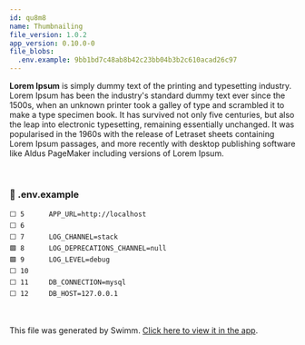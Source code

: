 ```yaml
---
id: qu8m8
name: Thumbnailing
file_version: 1.0.2
app_version: 0.10.0-0
file_blobs:
  .env.example: 9bb1bd7c48ab8b42c23bb04b3b2c610acad26c97
---
```


**Lorem Ipsum** is simply dummy text of the printing and typesetting industry. Lorem Ipsum has been the industry's standard dummy text ever since the 1500s, when an unknown printer took a galley of type and scrambled it to make a type specimen book. It has survived not only five centuries, but also the leap into electronic typesetting, remaining essentially unchanged. It was popularised in the 1960s with the release of Letraset sheets containing Lorem Ipsum passages, and more recently with desktop publishing software like Aldus PageMaker including versions of Lorem Ipsum.





<br/>



<!-- NOTE-swimm-snippet: the lines below link your snippet to Swimm -->
### 📄 .env.example
```example
⬜ 5      APP_URL=http://localhost
⬜ 6      
⬜ 7      LOG_CHANNEL=stack
🟩 8      LOG_DEPRECATIONS_CHANNEL=null
🟩 9      LOG_LEVEL=debug
⬜ 10     
⬜ 11     DB_CONNECTION=mysql
⬜ 12     DB_HOST=127.0.0.1
```

<br/>

This file was generated by Swimm. [Click here to view it in the app](https://app.swimm.io/repos/Z2l0aHViJTNBJTNBbGFyYXZlbCUzQSUzQWRhbndvbWVyc2xleQ==/docs/qu8m8).